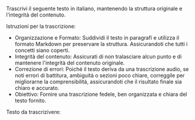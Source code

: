 Trascrivi il seguente testo in italiano, mantenendo la struttura originale e l'integrità del contenuto.

Istruzioni per la trascrizione:
- Organizzazione e Formato: Suddividi il testo in paragrafi e utilizza il formato Markdown per preservare la struttura. Assicurandoti che tutti i concetti siano coperti.
- Integrità del contenuto: Assicurati di non tralasciare alcun punto e di mantenere l'integrità del contenuto originale. 
- Correzione di errori: Poiché il testo deriva da una trascrizione audio, se noti errori di battitura, ambiguità o sezioni poco chiare, correggile per migliorarne la comprensibilità, assicurandoti che il risultato finale sia chiaro e accurato. 
- Obiettivo: Fornire una trascrizione fedele, ben organizzata e chiara del testo fornito.

Testo da trascrizivere:
